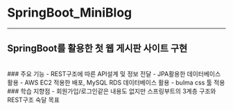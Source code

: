 # SpringBoot_MiniBlog
----
## SpringBoot를 활용한 첫 웹 게시판 사이트 구현
<br>
### 주요 기능
- REST구조에 따른 API설계 및 정보 전달
- JPA활용한 데이터베이스 활용
- AWS EC2 적용한 배포, MySQL RDS 데이터베이스 활용
- bulma css 툴 적용
<br>
### 학습 지향점
- 회원가입/로그인같은 내용도 없지만 스프링부트의 3계층 구조와 REST구조 숙달 목표


